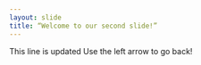 ```yaml
---
layout: slide
title: “Welcome to our second slide!”
---
```

This line is updated
Use the left arrow to go back!
